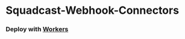 # Squadcast-Webhook-Connectors

### Deploy with [Workers](https://developers.cloudflare.com/workers/platform/deploy-button)